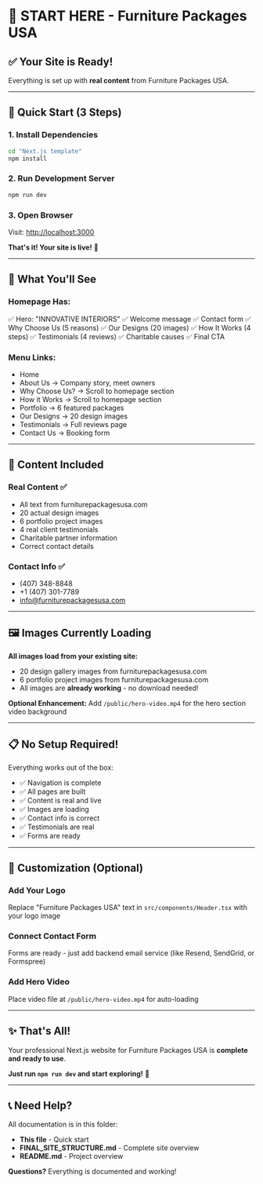 # 🚀 START HERE - Furniture Packages USA

## ✅ Your Site is Ready!

Everything is set up with **real content** from Furniture Packages USA.

---

## 🏃 Quick Start (3 Steps)

### 1. Install Dependencies
```bash
cd "Next.js template"
npm install
```

### 2. Run Development Server
```bash
npm run dev
```

### 3. Open Browser
Visit: [http://localhost:3000](http://localhost:3000)

**That's it! Your site is live!** 🎉

---

## 📱 What You'll See

### Homepage Has:
✅ Hero: "INNOVATIVE INTERIORS"
✅ Welcome message
✅ Contact form
✅ Why Choose Us (5 reasons)
✅ Our Designs (20 images)
✅ How It Works (4 steps)
✅ Testimonials (4 reviews)
✅ Charitable causes
✅ Final CTA

### Menu Links:
- Home
- About Us → Company story, meet owners
- Why Choose Us? → Scroll to homepage section
- How it Works → Scroll to homepage section
- Portfolio → 6 featured packages
- Our Designs → 20 design images
- Testimonials → Full reviews page
- Contact Us → Booking form

---

## 🎨 Content Included

### Real Content ✅
- All text from furniturepackagesusa.com
- 20 actual design images
- 6 portfolio project images
- 4 real client testimonials
- Charitable partner information
- Correct contact details

### Contact Info ✅
- (407) 348-8848
- +1 (407) 301-7789
- info@furniturepackagesusa.com

---

## 🖼️ Images Currently Loading

**All images load from your existing site:**
- 20 design gallery images from furniturepackagesusa.com
- 6 portfolio project images from furniturepackagesusa.com
- All images are **already working** - no download needed!

**Optional Enhancement:**
Add `/public/hero-video.mp4` for the hero section video background

---

## 📋 No Setup Required!

Everything works out of the box:
- ✅ Navigation is complete
- ✅ All pages are built
- ✅ Content is real and live
- ✅ Images are loading
- ✅ Contact info is correct
- ✅ Testimonials are real
- ✅ Forms are ready

---

## 🎯 Customization (Optional)

### Add Your Logo
Replace "Furniture Packages USA" text in `src/components/Header.tsx` with your logo image

### Connect Contact Form
Forms are ready - just add backend email service (like Resend, SendGrid, or Formspree)

### Add Hero Video
Place video file at `/public/hero-video.mp4` for auto-loading

---

## ✨ That's All!

Your professional Next.js website for Furniture Packages USA is **complete and ready to use**.

**Just run `npm run dev` and start exploring!** 🚀

---

## 📞 Need Help?

All documentation is in this folder:
- **This file** - Quick start
- **FINAL_SITE_STRUCTURE.md** - Complete site overview
- **README.md** - Project overview

**Questions?** Everything is documented and working!




